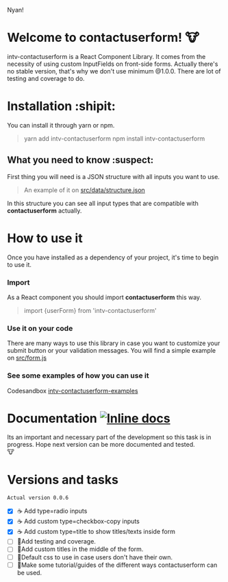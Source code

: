 ﻿Nyan!
# Welcome to contactuserform! :cow:

intv-contactuserform is a React Component Library.
It comes from the necessity of using custom InputFields on front-side forms.
Actually there's no stable version, that's why we don't use minimum @1.0.0.
There are lot of testing and coverage to do. 


# Installation :shipit:
You can install it through yarn or npm.
> yarn add intv-contactuserform
> npm install intv-contactuserform


## What you need to know :suspect:
First thing you will need is a JSON structure with all inputs you want to use.
>An example of it on [src/data/structure.json](src/data/structure.json)
>
In this structure you can see all input types that are compatible with **contactuserform** actually.

# How to use it
Once you have installed as a dependency of your project, it's time to begin to use it.
### Import 
As a React component you should import **contactuserform** this way.
> import {userForm} from 'intv-contactuserform'

### Use it on your code

There are many ways to use this library in case you want to customize your submit button or your validation messages. 
You will find a simple example on [src/form.js](src/form.js)

### See some examples of how you can use it 
Codesandbox [ intv-contactuserform-examples](https://codesandbox.io/s/7jm92rmlm6)

# Documentation [![Inline docs](http://inch-ci.org/github/anusky/contactForm.svg?branch=master)](http://inch-ci.org/github/anusky/contactForm)

Its an important and necessary part of the development so this task is in progress. Hope next version can be more documented and tested.   
:cow:

# Versions and tasks
`Actual version 0.0.6`
- [x] ☕ Add type=radio inputs
- [x] ☕ Add custom type=checkbox-copy inputs
- [x] ☕ Add custom type=title to show titles/texts inside form
- [ ] 🍕Add testing and coverage.
- [ ] 🍟Add custom titles in the middle of the form.
- [ ] 🍔Default css to use in case users don't have their own.
- [ ] 🌋Make some tutorial/guides of the different ways contactuserform can be used.
```
